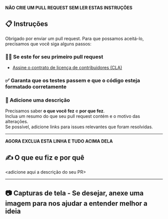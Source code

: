 **NÃO CRIE UM PULL REQUEST SEM LER ESTAS INSTRUÇÕES**

## 📋 Instruções

Obrigado por enviar um pull request. Para que possamos aceitá-lo, precisamos que você siga alguns passos:

### 🧑‍💻 Se este for seu primeiro pull request

- [Assine o contrato de licença de contribuidores (CLA)](https://cla.developers.google.com/)

### ✅ Garanta que os testes passem e que o código esteja formatado corretamente

### 📝 Adicione uma descrição

Precisamos saber **o que você fez** e **por que fez**.  
Inclua um resumo do que seu pull request contém e o motivo das alterações.  
Se possível, adicione links para issues relevantes que foram resolvidas.

---

**AGORA EXCLUA ESTA LINHA E TUDO ACIMA DELA**

## ✍️ O que eu fiz e por quê

\<adicione aqui a descrição do seu PR\>


---
## 📷 Capturas de tela - Se desejar, anexe uma imagem para nos ajudar a entender melhor a ideia